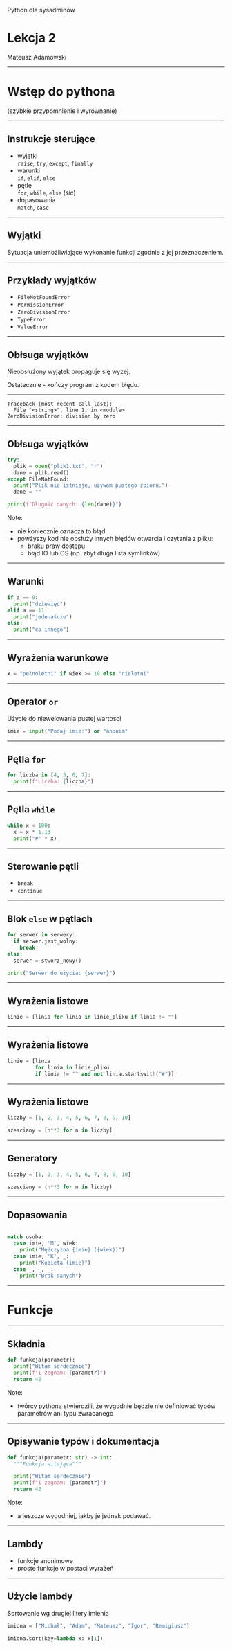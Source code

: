 Python dla sysadminów

# Lekcja 2

Mateusz Adamowski

------
# Wstęp do pythona

(szybkie przypomnienie i wyrównanie)

---
<!-- .slide: data-autofragments -->
## Instrukcje sterujące

- wyjątki  
  `raise`, `try`, `except`, `finally`
- warunki  
  `if`, `elif`, `else`
- pętle  
  `for`, `while`, `else` (_sic_)
- dopasowania  
  `match`, `case`

------
## Wyjątki

Sytuacja uniemożliwiające wykonanie funkcji zgodnie z jej przeznaczeniem.

---
## Przykłady wyjątków

- `FileNotFoundError`
- `PermissionError`
- `ZeroDivisionError`
- `TypeError`
- `ValueError`

---
## Obłsuga wyjątków

Nieobsłużony wyjątek propaguje się wyżej.

Ostatecznie - kończy program z kodem błędu.

---
```
Traceback (most recent call last):
  File "<string>", line 1, in <module>
ZeroDivisionError: division by zero
```

---
## Obłsuga wyjątków

```python [1-8|1,4|2-3|2|4|5|6|8]
try:
  plik = open("plik1.txt", "r")
  dane = plik.read()
except FileNotFound:
  print("Plik nie istnieje, używam pustego zbioru.")
  dane = ""

print(f"Długość danych: {len(dane)}")
```

Note:
- nie koniecznie oznacza to błąd
- powżyszy kod nie obsłuży innych błędów otwarcia i czytania z pliku:
  - braku praw dostępu
  - błąd IO lub OS (np. zbyt długa lista symlinków)
------
## Warunki

```python
if a == 9:
  print("dziewięć")
elif a == 11:
  print("jedenaście")
else:
  print("co innego")
```

---
## Wyrażenia warunkowe

```python
x = "pełnoletni" if wiek >= 18 else "nieletni"
```

---
## Operator `or`

Użycie do niewelowania pustej wartości

```python
imie = input("Podaj imie:") or "anonim"
```

------
## Pętla `for`

```python
for liczba in [4, 5, 6, 7]:
  print(f"Liczba: {liczba}")
```

---
## Pętla `while`

```python
while x < 100:
  x = x * 1.13
  print("#" * x)
```

---
## Sterowanie pętli

- `break`
- `continue`

---
## Blok `else` w pętlach

```python [1-7|1|2|3|7|1|2|1|2|1|2|1|2|4-5|7]
for serwer in serwery:
  if serwer.jest_wolny:
    break
else:
  serwer = stworz_nowy()

print("Serwer do użycia: {serwer}")
```

---
## Wyrażenia listowe

```python
linie = [linia for linia in linie_pliku if linia != ""]
```

---
## Wyrażenia listowe

```python
linie = [linia
         for linia in linie_pliku
         if linia != "" and not linia.startswith("#")]
```

---
## Wyrażenia listowe

```python
liczby = [1, 2, 3, 4, 5, 6, 7, 8, 9, 10]

szesciany = [n**3 for n in liczby]
```

---
## Generatory

```python
liczby = [1, 2, 3, 4, 5, 6, 7, 8, 9, 10]

szesciany = (n**3 for n in liczby)
```

---
## Dopasowania

```python

match osoba:
  case imie, 'M', wiek:
    print("Mężczyzna {imie} ({wiek})")
  case imie, 'K', _:
    print("Kobieta {imie}")
  case _, _, _:
    print("Brak danych")
```

------
# Funkcje

---
## Składnia

```python
def funkcja(parametr):
  print("Witam serdecznie")
  print(f"I żegnam: {parametr}")
  return 42
```

Note:
  - twórcy pythona stwierdzili, że wygodnie będzie nie definiować typów parametrów ani typu zwracanego

---
## Opisywanie typów i dokumentacja

```python
def funkcja(parametr: str) -> int:
  """Funkcja witająca"""

  print("Witam serdecznie")
  print(f"I żegnam: {parametr}")
  return 42
```

Note:
  - a jeszcze wygodniej, jakby je jednak podawać.

---
## Lambdy

- funkcje anonimowe
- proste funkcje w postaci wyrażeń

---
## Użycie lambdy

Sortowanie wg drugiej litery imienia

```python
imiona = ["Michał", "Adam", "Mateusz", "Igor", "Remigiusz"]

imiona.sort(key=lambda x: x[1])
```
